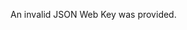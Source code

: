 <!-- YAML
added: v15.0.0
-->

An invalid JSON Web Key was provided.

<a id="ERR_CRYPTO_INVALID_KEY_OBJECT_TYPE"></a>

